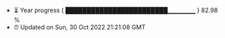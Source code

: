 - ⏳ Year progress { ████████████████████████▁▁▁▁▁▁ } 82.98 %
- ⏰ Updated on Sun, 30 Oct 2022 21:21:08 GMT

